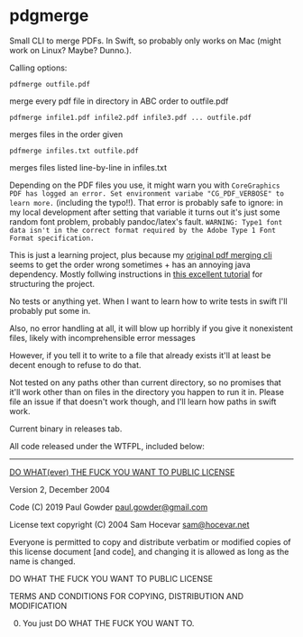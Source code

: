 # pdgmerge

Small CLI to merge PDFs.  In Swift, so probably only works on Mac (might work on Linux?  Maybe?  Dunno.).

Calling options:

```
pdfmerge outfile.pdf
```

merge every pdf file in directory in ABC order to outfile.pdf

```
pdfmerge infile1.pdf infile2.pdf infile3.pdf ... outfile.pdf
```

merges files in the order given

```
pdfmerge infiles.txt outfile.pdf
```

merges files listed line-by-line in infiles.txt

Depending on the PDF files you use, it might warn you with `CoreGraphics PDF has logged an error. Set environment variabe "CG_PDF_VERBOSE" to learn more.` (including the typo!!). That error is probably safe to ignore: in my local development after setting that variable it turns out it's just some random font problem, probably pandoc/latex's fault. `WARNING: Type1 font data isn't in the correct format required by the Adobe Type 1 Font Format specification.`

This is just a learning project, plus because my [original pdf merging cli](https://github.com/paultopia/mergepdfs) seems to get the order wrong sometimes + has an annoying java dependency. Mostly follwing instructions in [this excellent tutorial](https://www.swiftbysundell.com/posts/building-a-command-line-tool-using-the-swift-package-manager) for structuring the project. 

No tests or anything yet.  When I want to learn how to write tests in swift I'll probably put some in. 

Also, no error handling at all, it will blow up horribly if you give it nonexistent files, likely with incomprehensible error messages

However, if you tell it to write to a file that already exists it'll at least be decent enough to refuse to do that.

Not tested on any paths other than current directory, so no promises that it'll work other than on files in the directory you happen to run it in. Please file an issue if that doesn't work though, and I'll learn how paths in swift work.

Current binary in releases tab.

All code released under the WTFPL, included below:

<hr>

[DO WHAT(ever) THE FUCK YOU WANT TO PUBLIC LICENSE](http://www.wtfpl.net/) 

Version 2, December 2004 

Code (C) 2019 Paul Gowder <paul.gowder@gmail.com>

License text copyright (C) 2004 Sam Hocevar <sam@hocevar.net> 

Everyone is permitted to copy and distribute verbatim or modified 
copies of this license document [and code], and changing it is allowed as long 
as the name is changed. 

DO WHAT THE FUCK YOU WANT TO PUBLIC LICENSE 

TERMS AND CONDITIONS FOR COPYING, DISTRIBUTION AND MODIFICATION 

0. You just DO WHAT THE FUCK YOU WANT TO.
